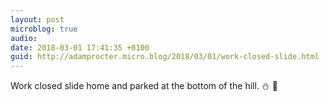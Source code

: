 ```yaml
---
layout: post
microblog: true
audio: 
date: 2018-03-01 17:41:35 +0100
guid: http://adamprocter.micro.blog/2018/03/01/work-closed-slide.html
---
```

Work closed slide home and parked at the bottom of the hill. ⛄️ 🚙 
